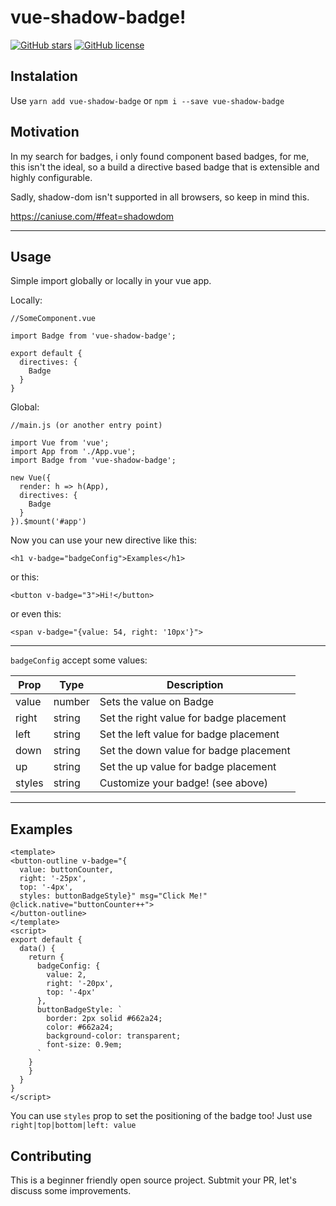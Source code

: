 # vue-shadow-badge!


[![GitHub stars](https://img.shields.io/github/stars/WandersonAlves/vue-shadow-badge.svg?style=flat-square)](https://github.com/WandersonAlves/vue-shadow-badge/stargazers)
[![GitHub license](https://img.shields.io/github/license/WandersonAlves/vue-shadow-badge.svg?style=flat-square)](https://github.com/WandersonAlves/vue-shadow-badge)


## Instalation

Use `yarn add vue-shadow-badge` or `npm i --save vue-shadow-badge`

## Motivation

In my search for badges, i only found component based badges, for me, this isn't the ideal, so a build a directive based badge that is extensible and highly configurable.

Sadly, shadow-dom isn't supported in all browsers, so keep in mind this.

https://caniuse.com/#feat=shadowdom

___

## Usage

Simple import globally or locally in your vue app.

Locally:

```
//SomeComponent.vue

import Badge from 'vue-shadow-badge';

export default {
  directives: {
    Badge
  }
}
```

Global:

```
//main.js (or another entry point)

import Vue from 'vue';
import App from './App.vue';
import Badge from 'vue-shadow-badge';

new Vue({
  render: h => h(App),
  directives: {
    Badge
  }
}).$mount('#app')
```

Now you can use your new directive like this:

`<h1 v-badge="badgeConfig">Examples</h1>`

or this:

`<button v-badge="3">Hi!</button>`

or even this:

`<span v-badge="{value: 54, right: '10px'}">`

___

`badgeConfig` accept some values:

| Prop   | Type   | Description                             |
|--------|--------|-----------------------------------------|
| value  | number | Sets the value on Badge                 |
| right  | string | Set the right value for badge placement |
| left   | string | Set the left value for badge placement  |
| down   | string | Set the down value for badge placement  |
| up     | string | Set the up value for badge placement    |
| styles | string | Customize your badge! (see above)       |

___

## Examples

```
<template>
<button-outline v-badge="{
  value: buttonCounter,
  right: '-25px',
  top: '-4px',
  styles: buttonBadgeStyle}" msg="Click Me!" @click.native="buttonCounter++">
</button-outline>
</template>
<script>
export default {
  data() {
    return {
      badgeConfig: {
        value: 2,
        right: '-20px',
        top: '-4px'
      },
      buttonBadgeStyle: `
        border: 2px solid #662a24;
        color: #662a24;
        background-color: transparent;
        font-size: 0.9em;
      `
    }
    }
  }
}
</script>
```
You can use `styles` prop to set the positioning of the badge too! Just use `right|top|bottom|left: value`

## Contributing

This is a beginner friendly open source project. Subtmit your PR, let's discuss some improvements.